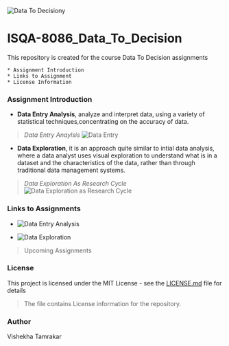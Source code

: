 ![Data To Decisiony](https://machinepulse.files.wordpress.com/2014/11/predictive-analytics-in-renewable-technologies-picture.jpg) 
# ISQA-8086_Data_To_Decision
This repository is created for the course Data To Decision assignments
```
* Assignment Introduction
* Links to Assignment
* License Information
```
### Assignment Introduction

* **Data Entry Analysis**, analyze and interpret data, using a variety of statistical techniques,concentrating on the accuracy of data.

> _Data Entry Anaylsis_
![Data Entry](https://www.apoyocorp.com/assets/img/Data-Entry-Services.jpg) 

* **Data Exploration**, it is an approach quite similar to intial data analysis, where a data analyst uses visual exploration to understand what is in a dataset and the characteristics of the data, rather than through traditional data management systems.

> _Data Exploration As Research Cycle_
![Data Exploration as Research Cycle](https://www.interana.com/hubfs/Imported_Blog_Media/data-explore-cycle-4.png)



### Links to Assignments
* ![Data Entry Analysis](https://github.com/Vishekha/ISQA-8086_Data_To_Decision) 

* ![Data Exploration](https://github.com/Vishekha/ISQA-8086_Data_To_Decision) 
>Upcoming Assignments

### License

This project is licensed under the MIT License - see the [LICENSE.md](https://github.com/Vishekha/ISQA-8086_Data_To_Decision/blob/master/LICENSE) file for details 
> The file contains License information for the repository.

### Author

Vishekha Tamrakar
